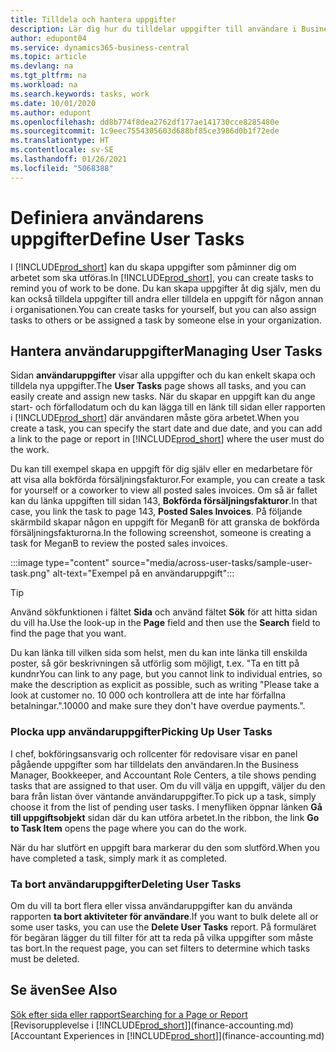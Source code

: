 ```yaml
---
title: Tilldela och hantera uppgifter
description: Lär dig hur du tilldelar uppgifter till användare i Business Central – till exempel din revisor – samt hur du hämtar och slutför uppgifter.
author: edupont04
ms.service: dynamics365-business-central
ms.topic: article
ms.devlang: na
ms.tgt_pltfrm: na
ms.workload: na
ms.search.keywords: tasks, work
ms.date: 10/01/2020
ms.author: edupont
ms.openlocfilehash: dd8b774f8dea2762df177ae141730cce8285480e
ms.sourcegitcommit: 1c9eec7554305603d688bf85ce3986d0b1f72ede
ms.translationtype: HT
ms.contentlocale: sv-SE
ms.lasthandoff: 01/26/2021
ms.locfileid: "5068388"
---
```

# <a name="define-user-tasks"></a><span data-ttu-id="427b9-103">Definiera användarens uppgifter</span><span class="sxs-lookup"><span data-stu-id="427b9-103">Define User Tasks</span></span>

<span data-ttu-id="427b9-104">I [!INCLUDE[prod_short](includes/prod_short.md)] kan du skapa uppgifter som påminner dig om arbetet som ska utföras.</span><span class="sxs-lookup"><span data-stu-id="427b9-104">In [!INCLUDE[prod_short](includes/prod_short.md)], you can create tasks to remind you of work to be done.</span></span> <span data-ttu-id="427b9-105">Du kan skapa uppgifter åt dig själv, men du kan också tilldela uppgifter till andra eller tilldela en uppgift för någon annan i organisationen.</span><span class="sxs-lookup"><span data-stu-id="427b9-105">You can create tasks for yourself, but you can also assign tasks to others or be assigned a task by someone else in your organization.</span></span>  

## <a name="managing-user-tasks"></a><span data-ttu-id="427b9-106">Hantera användaruppgifter</span><span class="sxs-lookup"><span data-stu-id="427b9-106">Managing User Tasks</span></span>

<span data-ttu-id="427b9-107">Sidan **användaruppgifter** visar alla uppgifter och du kan enkelt skapa och tilldela nya uppgifter.</span><span class="sxs-lookup"><span data-stu-id="427b9-107">The **User Tasks** page shows all tasks, and you can easily create and assign new tasks.</span></span> <span data-ttu-id="427b9-108">När du skapar en uppgift kan du ange start- och förfallodatum och du kan lägga till en länk till sidan eller rapporten i [!INCLUDE[prod_short](includes/prod_short.md)] där användaren måste göra arbetet.</span><span class="sxs-lookup"><span data-stu-id="427b9-108">When you create a task, you can specify the start date and due date, and you can add a link to the page or report in [!INCLUDE[prod_short](includes/prod_short.md)] where the user must do the work.</span></span>  

<span data-ttu-id="427b9-109">Du kan till exempel skapa en uppgift för dig själv eller en medarbetare för att visa alla bokförda försäljningsfakturor.</span><span class="sxs-lookup"><span data-stu-id="427b9-109">For example, you can create a task for yourself or a coworker to view all posted sales invoices.</span></span> <span data-ttu-id="427b9-110">Om så är fallet kan du länka uppgiften till sidan 143, **Bokförda försäljningsfakturor**.</span><span class="sxs-lookup"><span data-stu-id="427b9-110">In that case, you link the task to page 143, **Posted Sales Invoices**.</span></span> <span data-ttu-id="427b9-111">På följande skärmbild skapar någon en uppgift för MeganB för att granska de bokförda försäljningsfakturorna.</span><span class="sxs-lookup"><span data-stu-id="427b9-111">In the following screenshot, someone is creating a task for MeganB to review the posted sales invoices.</span></span>  

:::image type="content" source="media/across-user-tasks/sample-user-task.png" alt-text="Exempel på en användaruppgift":::

> [!TIP]  
> <span data-ttu-id="427b9-113">Använd sökfunktionen i fältet **Sida** och använd fältet **Sök** för att hitta sidan du vill ha.</span><span class="sxs-lookup"><span data-stu-id="427b9-113">Use the look-up in the **Page** field and then use the **Search** field to find the page that you want.</span></span>  
>
> <span data-ttu-id="427b9-114">Du kan länka till vilken sida som helst, men du kan inte länka till enskilda poster, så gör beskrivningen så utförlig som möjligt, t.ex. "Ta en titt på kundnr</span><span class="sxs-lookup"><span data-stu-id="427b9-114">You can link to any page, but you cannot link to individual entries, so make the description as explicit as possible, such as writing "Please take a look at customer no.</span></span> <span data-ttu-id="427b9-115">10 000 och kontrollera att de inte har förfallna betalningar.".</span><span class="sxs-lookup"><span data-stu-id="427b9-115">10000 and make sure they don't have overdue payments.".</span></span>

### <a name="picking-up-user-tasks"></a><span data-ttu-id="427b9-116">Plocka upp användaruppgifter</span><span class="sxs-lookup"><span data-stu-id="427b9-116">Picking Up User Tasks</span></span>

<span data-ttu-id="427b9-117">I chef, bokföringsansvarig och rollcenter för redovisare visar en panel pågående uppgifter som har tilldelats den användaren.</span><span class="sxs-lookup"><span data-stu-id="427b9-117">In the Business Manager, Bookkeeper, and Accountant Role Centers, a tile shows pending tasks that are assigned to that user.</span></span> <span data-ttu-id="427b9-118">Om du vill välja en uppgift, väljer du den bara från listan över väntande användaruppgifter.</span><span class="sxs-lookup"><span data-stu-id="427b9-118">To pick up a task, simply choose it from the list of pending user tasks.</span></span> <span data-ttu-id="427b9-119">I menyfliken öppnar länken **Gå till uppgiftsobjekt** sidan där du kan utföra arbetet.</span><span class="sxs-lookup"><span data-stu-id="427b9-119">In the ribbon, the link **Go to Task Item** opens the page where you can do the work.</span></span>  

<span data-ttu-id="427b9-120">När du har slutfört en uppgift bara markerar du den som slutförd.</span><span class="sxs-lookup"><span data-stu-id="427b9-120">When you have completed a task, simply mark it as completed.</span></span>  

### <a name="deleting-user-tasks"></a><span data-ttu-id="427b9-121">Ta bort användaruppgifter</span><span class="sxs-lookup"><span data-stu-id="427b9-121">Deleting User Tasks</span></span>

<span data-ttu-id="427b9-122">Om du vill ta bort flera eller vissa användaruppgifter kan du använda rapporten **ta bort aktiviteter för användare**.</span><span class="sxs-lookup"><span data-stu-id="427b9-122">If you want to bulk delete all or some user tasks, you can use the **Delete User Tasks** report.</span></span> <span data-ttu-id="427b9-123">På formuläret för begäran lägger du till filter för att ta reda på vilka uppgifter som måste tas bort.</span><span class="sxs-lookup"><span data-stu-id="427b9-123">In the request page, you can set filters to determine which tasks must be deleted.</span></span>  

## <a name="see-also"></a><span data-ttu-id="427b9-124">Se även</span><span class="sxs-lookup"><span data-stu-id="427b9-124">See Also</span></span>

[<span data-ttu-id="427b9-125">Sök efter sida eller rapport</span><span class="sxs-lookup"><span data-stu-id="427b9-125">Searching for a Page or Report</span></span>](ui-search.md)  
<span data-ttu-id="427b9-126">[Revisorupplevelse i [!INCLUDE[prod_short](includes/prod_short.md)]](finance-accounting.md)</span><span class="sxs-lookup"><span data-stu-id="427b9-126">[Accountant Experiences in [!INCLUDE[prod_short](includes/prod_short.md)]](finance-accounting.md)</span></span>  
